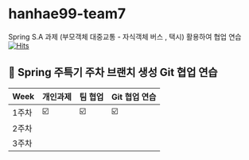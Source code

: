 # hanhae99-team7
Spring S.A 과제 (부모객체 대중교통 - 자식객체 버스 , 택시) 활용하여 협업 연습
   [![Hits](https://hits.seeyoufarm.com/api/count/incr/badge.svg?url=https://github.com/BaekDoosan-maker/Doosan.git)](https://hits.seeyoufarm.com)   
   
   ##  🍎 Spring 주특기 주차 브랜치 생성 Git 협업 연습 ##

| Week | 개인과제 | 팀 협업 | Git 협업 연습 |
| ------ | -- | -- |----------- |
| 1주차 |  ☑️ |☑️ |☑️ |
| 2주차 |  |  |  |
| 3주차 |  |  |  |
